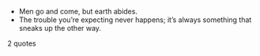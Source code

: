  - Men go and come, but earth abides.
 - The trouble you’re expecting never happens; it’s always something that sneaks up the other way.

2 quotes